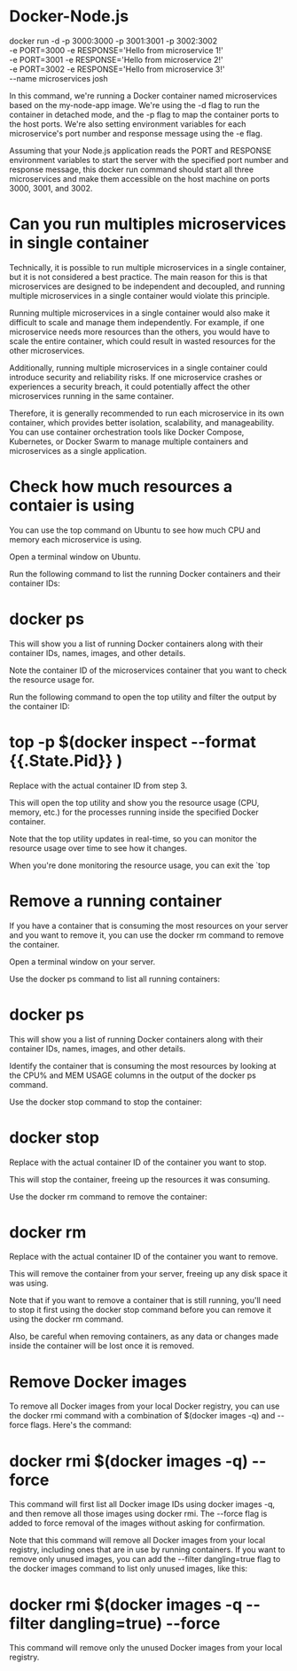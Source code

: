 # Docker-Node.js

docker run -d -p 3000:3000 -p 3001:3001 -p 3002:3002 \
-e PORT=3000 -e RESPONSE='Hello from microservice 1!' \
-e PORT=3001 -e RESPONSE='Hello from microservice 2!' \
-e PORT=3002 -e RESPONSE='Hello from microservice 3!' \
--name microservices josh 

In this command, we're running a Docker container named microservices based on the my-node-app image. We're using the -d flag to run the container in detached mode, and the -p flag to map the container ports to the host ports. We're also setting environment variables for each microservice's port number and response message using the -e flag.

Assuming that your Node.js application reads the PORT and RESPONSE environment variables to start the server with the specified port number and response message, this docker run command should start all three microservices and make them accessible on the host machine on ports 3000, 3001, and 3002.

# Can you run multiples microservices in single container 

Technically, it is possible to run multiple microservices in a single container, but it is not considered a best practice. The main reason for this is that microservices are designed to be independent and decoupled, and running multiple microservices in a single container would violate this principle.

Running multiple microservices in a single container would also make it difficult to scale and manage them independently. For example, if one microservice needs more resources than the others, you would have to scale the entire container, which could result in wasted resources for the other microservices.

Additionally, running multiple microservices in a single container could introduce security and reliability risks. If one microservice crashes or experiences a security breach, it could potentially affect the other microservices running in the same container.

Therefore, it is generally recommended to run each microservice in its own container, which provides better isolation, scalability, and manageability. You can use container orchestration tools like Docker Compose, Kubernetes, or Docker Swarm to manage multiple containers and microservices as a single application.

# Check how much resources a contaier is using 

You can use the top command on Ubuntu to see how much CPU and memory each microservice is using. 

Open a terminal window on Ubuntu.

Run the following command to list the running Docker containers and their container IDs:

# docker ps

This will show you a list of running Docker containers along with their container IDs, names, images, and other details.

Note the container ID of the microservices container that you want to check the resource usage for.

Run the following command to open the top utility and filter the output by the container ID:

# top -p $(docker inspect --format {{.State.Pid}} <container-id>)
  
Replace <container-id> with the actual container ID from step 3.

This will open the top utility and show you the resource usage (CPU, memory, etc.) for the processes running inside the specified Docker container.

Note that the top utility updates in real-time, so you can monitor the resource usage over time to see how it changes.

When you're done monitoring the resource usage, you can exit the `top

  
# Remove a running container 

If you have a container that is consuming the most resources on your server and you want to remove it, you can use the docker rm command to remove the container. 

Open a terminal window on your server.

Use the docker ps command to list all running containers:

# docker ps
  
This will show you a list of running Docker containers along with their container IDs, names, images, and other details.

Identify the container that is consuming the most resources by looking at the CPU% and MEM USAGE columns in the output of the docker ps command.

Use the docker stop command to stop the container:

# docker stop <container-id>
  
Replace <container-id> with the actual container ID of the container you want to stop.

This will stop the container, freeing up the resources it was consuming.

Use the docker rm command to remove the container:

# docker rm <container-id>
  
Replace <container-id> with the actual container ID of the container you want to remove.

This will remove the container from your server, freeing up any disk space it was using.

Note that if you want to remove a container that is still running, you'll need to stop it first using the docker stop command before you can remove it using the docker rm command.

Also, be careful when removing containers, as any data or changes made inside the container will be lost once it is removed.
  
# Remove Docker images

To remove all Docker images from your local Docker registry, you can use the docker rmi command with a combination of $(docker images -q) and --force flags. Here's the command:

# docker rmi $(docker images -q) --force
  
This command will first list all Docker image IDs using docker images -q, and then remove all those images using docker rmi. The --force flag is added to force removal of the images without asking for confirmation.

Note that this command will remove all Docker images from your local registry, including ones that are in use by running containers. If you want to remove only unused images, you can add the --filter dangling=true flag to the docker images command to list only unused images, like this:

# docker rmi $(docker images -q --filter dangling=true) --force
  
This command will remove only the unused Docker images from your local registry.
